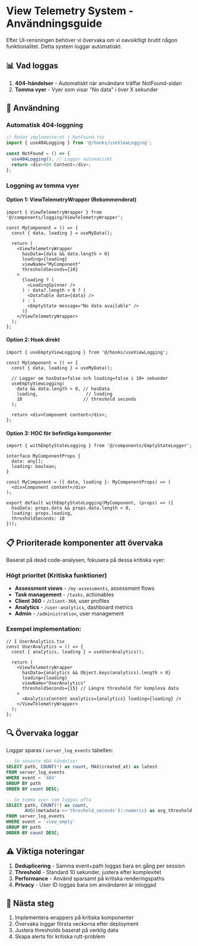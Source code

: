 # View Telemetry System - Användningsguide

Efter UI-rensningen behöver vi övervaka om vi oavsiktligt brutit någon funktionalitet. Detta system loggar automatiskt:

## 📊 Vad loggas

1. **404-händelser** - Automatiskt när användare träffar NotFound-sidan
2. **Tomma vyer** - Vyer som visar "No data" i över X sekunder

## 🔧 Användning

### Automatisk 404-loggning
```typescript
// Redan implementerat i NotFound.tsx
import { use404Logging } from '@/hooks/useViewLogging';

const NotFound = () => {
  use404Logging(); // Loggar automatiskt
  return <div>404 Content</div>;
};
```

### Loggning av tomma vyer

#### Option 1: ViewTelemetryWrapper (Rekommenderat)
```tsx
import { ViewTelemetryWrapper } from '@/components/logging/ViewTelemetryWrapper';

const MyComponent = () => {
  const { data, loading } = useMyData();
  
  return (
    <ViewTelemetryWrapper 
      hasData={data && data.length > 0} 
      loading={loading}
      viewName="MyComponent"
      thresholdSeconds={10}
    >
      {loading ? (
        <LoadingSpinner />
      ) : data?.length > 0 ? (
        <DataTable data={data} />
      ) : (
        <EmptyState message="No data available" />
      )}
    </ViewTelemetryWrapper>
  );
};
```

#### Option 2: Hook direkt
```tsx
import { useEmptyViewLogging } from '@/hooks/useViewLogging';

const MyComponent = () => {
  const { data, loading } = useMyData();
  
  // Loggar om hasData=false och loading=false i 10+ sekunder
  useEmptyViewLogging(
    data && data.length > 0, // hasData
    loading,                  // loading
    10                       // threshold seconds
  );
  
  return <div>Component content</div>;
};
```

#### Option 3: HOC för befintliga komponenter
```tsx
import { withEmptyStateLogging } from '@/components/EmptyStateLogger';

interface MyComponentProps {
  data: any[];
  loading: boolean;
}

const MyComponent = ({ data, loading }: MyComponentProps) => (
  <div>Component content</div>
);

export default withEmptyStateLogging(MyComponent, (props) => ({
  hasData: props.data && props.data.length > 0,
  loading: props.loading,
  thresholdSeconds: 10
}));
```

## 📋 Prioriterade komponenter att övervaka

Baserat på dead code-analysen, fokusera på dessa kritiska vyer:

### Högt prioritet (Kritiska funktioner)
- **Assessment views** - `/my-assessments`, assessment flows
- **Task management** - `/tasks`, actionables 
- **Client 360** - `/client-360`, user profiles
- **Analytics** - `/user-analytics`, dashboard metrics
- **Admin** - `/administration`, user management

### Exempel implementation:
```tsx
// I UserAnalytics.tsx
const UserAnalytics = () => {
  const { analytics, loading } = useUserAnalytics();
  
  return (
    <ViewTelemetryWrapper 
      hasData={analytics && Object.keys(analytics).length > 0}
      loading={loading}
      viewName="UserAnalytics"
      thresholdSeconds={15} // Längre threshold för komplexa data
    >
      <AnalyticsContent analytics={analytics} loading={loading} />
    </ViewTelemetryWrapper>
  );
};
```

## 🔍 Övervaka loggar

Loggar sparas i `server_log_events` tabellen:

```sql
-- Se senaste 404-händelser
SELECT path, COUNT(*) as count, MAX(created_at) as latest
FROM server_log_events 
WHERE event = '404'
GROUP BY path 
ORDER BY count DESC;

-- Se tomma vyer som loggas ofta
SELECT path, COUNT(*) as count, 
       AVG((metadata->>'threshold_seconds')::numeric) as avg_threshold
FROM server_log_events 
WHERE event = 'view_empty'
GROUP BY path 
ORDER BY count DESC;
```

## ⚠️ Viktiga noteringar

1. **Deduplicering** - Samma event+path loggas bara en gång per session
2. **Threshold** - Standard 10 sekunder, justera efter komplexitet
3. **Performance** - Använd sparsamt på kritiska renderingspaths
4. **Privacy** - User ID loggas bara om användaren är inloggad

## 🚀 Nästa steg

1. Implementera wrappers på kritiska komponenter
2. Övervaka loggar första veckorna efter deployment
3. Justera thresholds baserat på verklig data
4. Skapa alerts för kritiska rutt-problem